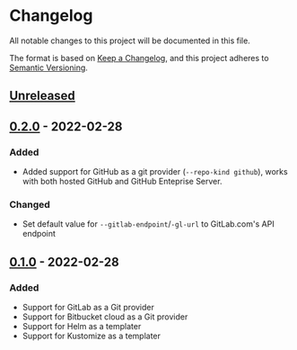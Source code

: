 # Changelog

All notable changes to this project will be documented in this file.

The format is based on [Keep a Changelog](https://keepachangelog.com/en/1.0.0/),
and this project adheres to [Semantic Versioning](https://semver.org/spec/v2.0.0.html).

## [Unreleased]

## [0.2.0] - 2022-02-28

### Added

- Added support for GitHub as a git provider (`--repo-kind github`), works with both hosted GitHub and GitHub Enteprise Server.

### Changed

- Set default value for `--gitlab-endpoint`/`-gl-url` to GitLab.com's API endpoint

## [0.1.0] - 2022-02-28

### Added

- Support for GitLab as a Git provider
- Support for Bitbucket cloud as a Git provider
- Support for Helm as a templater
- Support for Kustomize as a templater

[unreleased]: https://github.com/neosperience/shipper/compare/0.2.0...HEAD
[0.2.0]: https://github.com/neosperience/shipper/compare/0.1.0...0.2.0
[0.1.0]: https://github.com/neosperience/shipper/releases/tag/0.1.0
